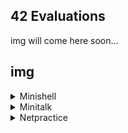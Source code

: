 ## 42 Evaluations

img will come here soon...

## img

<details>
  <summary>Minishell</summary>
	</p>
	<p align="center">
	<img alt="Minishell" src="https://raw.githubusercontent.com/yeaktas/42-evaluation/main/img/projects-minishell-42-2023-01-06.png">
</details>

<details>
  <summary>Minitalk</summary>
	</p>
	<p align="center">
	<img alt="Minitalk" src="https://raw.githubusercontent.com/yeaktas/42-evaluation/main/img/projects-minitalk-42-2023-01-22.png">
</details>

<details>
  <summary>Netpractice</summary>
	</p>
	<p align="center">
	<img alt="Netpractice" src="https://raw.githubusercontent.com/yeaktas/42-evaluation/main/img/projects-netpractice-42-2023-01-22.png">
</details>